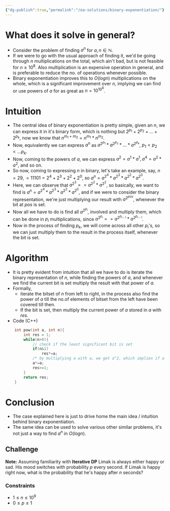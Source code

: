 ```yaml
---
{"dg-publish":true,"permalink":"/oa-solutions/binary-exponentiation/"}
---
```


# What does it solve in general?
* Consider the problem of finding $a^n$ for $a, n {\in} \mathbb{N}$.
* If we were to go with the usual approach of finding it, we'd be going through $n$ multiplications on the total, which ain't bad, but is not feasible for $n {\ge} 10^8$. Also multiplication is an expensive operation in general, and is preferable to reduce the no. of operations whenever possible.
* Binary exponentiation improves this to $O(logn)$ multiplications on the whole, which is a significant improvement over $n$, implying we can find or use powers of $a$ for as great as $n = 10^{10^8}$.

# Intuition
* The central idea of binary exponentiation is pretty simple, given an $n$, we can express it in it's binary form, which is nothing but $2^{p_1}+2^{p_2}+...+2^{p_k}$, now we know that $n^{m_1+m_2} = n^{m_1}*n^{m_2}$.
* Now, equivalently we can express $a^n$ as $a^{2^{p_1}}*a^{2^{p_2}}*...*a^{2^{p_k}}$, ${p_1}<{p_2}<...{p_k}$.
* Now, coming to the powers of $a$, we can express $a^2=a^1*a^1, a^4 = a^2*a^2$, and so on. 
* So now, coming to expressing $n$ in binary, let's take an example, say, $n=29, = 11101 = 2^4+2^3+2^2+2^0$, so $a^n = a^{2^4}*a^{2^3}*a^{2^2}*a^{2^0}$.
* Here, we can observe that $a^{2^3} == a^{2^2}*a^{2^2}$, so basically, we want to find is $a^n = a^{2^4}*a^{2^3}*a^{2^2}*a^{2^0}$, and if we were to consider the binary representation, we're just multiplying our result with $a^{2^{pos}}$, whenever the bit at $pos$ is set.
* Now all we have to do is find all  $a^{2^{p_i}}$, involved and multiply them, which can be done in $p_i$ multiplications, since $a^{2^{p_i}} == a^{2^{p_{i-1}}}*a^{2^{p_{i-1}}}$.
* Now in the process of finding $p_k$, we will come across all other $p_i$'s, so we can just multiply them to the result in the process itself, whenever the bit is set.

# Algorithm
* It is pretty evident from intuition that all we have to do is iterate the binary representation of $n$, while finding the powers of $a$, and whenever we find the current bit is set multiply the result with that power of $a$.
* Formally, 
	* iterate the bitset of $n$ from left to right, in the process also find the power of $a$ till the no.of elements of bitset from the left have been covered till then.
	* If the bit is set, then multiply the current power of $a$ stored in $a$ with $res$.
* Code (C++)
```cpp
	int pow(int a, int n){
		int res = 1;
		while(n>0){
			// check if the least significant bit is set
			if(n&1)
				res*=a;
			/* by multiplying a with a, we get a^2, which implies if a currently stores a^p, then in the next iteration it has a^p+1, which is in line with out algo, since we are checking for set bits from the least significant(p0) to the most significant(pk)*/
			a*=a;
			res>=1;
		}
		return res;
	}
```

# Conclusion
* The case explained here is just to drive home the main idea / intuition behind binary exponentiation.
* The same idea can be used to solve various other similar problems, it's not just a way to find $a^n$ in $O(logn)$.
## Challenge
**Note:** Assuming familiarity with **Iterative DP**
Limak is always either happy or sad. His mood switches with probability $p$ every second. If Limak is happy right now, what is the probability that he's happy after $n$ seconds?
### Constraints
* $1{\le}n {\le} 10^{9}$
* $0{\le}p{\le}1$
